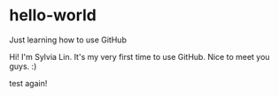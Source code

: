 # hello-world
Just learning how to use GitHub

Hi! I'm Sylvia Lin. It's my very first time to use GitHub.
Nice to meet you guys. :)

test again!
